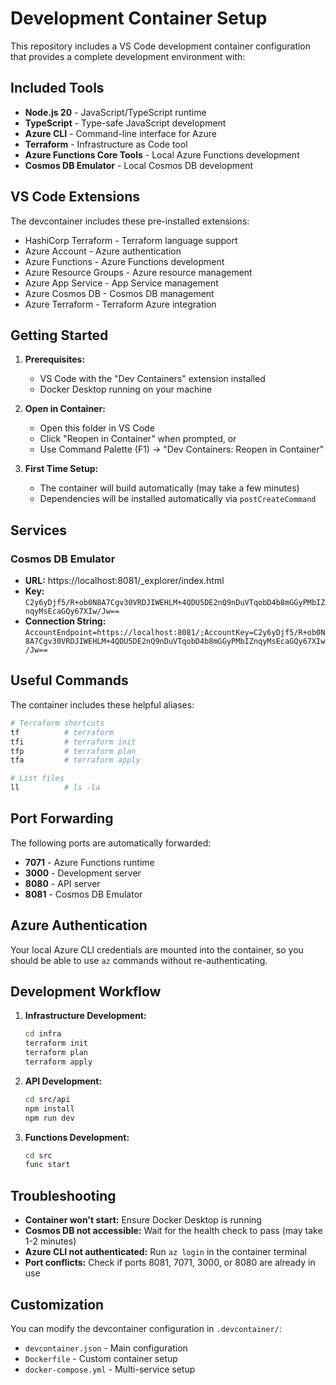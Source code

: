 # Development Container Setup

This repository includes a VS Code development container configuration that provides a complete development environment with:

## Included Tools

- **Node.js 20** - JavaScript/TypeScript runtime
- **TypeScript** - Type-safe JavaScript development
- **Azure CLI** - Command-line interface for Azure
- **Terraform** - Infrastructure as Code tool
- **Azure Functions Core Tools** - Local Azure Functions development
- **Cosmos DB Emulator** - Local Cosmos DB development

## VS Code Extensions

The devcontainer includes these pre-installed extensions:

- HashiCorp Terraform - Terraform language support
- Azure Account - Azure authentication
- Azure Functions - Azure Functions development
- Azure Resource Groups - Azure resource management
- Azure App Service - App Service management
- Azure Cosmos DB - Cosmos DB management
- Azure Terraform - Terraform Azure integration

## Getting Started

1. **Prerequisites:**
   - VS Code with the "Dev Containers" extension installed
   - Docker Desktop running on your machine

2. **Open in Container:**
   - Open this folder in VS Code
   - Click "Reopen in Container" when prompted, or
   - Use Command Palette (F1) → "Dev Containers: Reopen in Container"

3. **First Time Setup:**
   - The container will build automatically (may take a few minutes)
   - Dependencies will be installed automatically via `postCreateCommand`

## Services

### Cosmos DB Emulator
- **URL:** https://localhost:8081/_explorer/index.html
- **Key:** `C2y6yDjf5/R+ob0N8A7Cgv30VRDJIWEHLM+4QDU5DE2nQ9nDuVTqobD4b8mGGyPMbIZnqyMsEcaGQy67XIw/Jw==`
- **Connection String:** `AccountEndpoint=https://localhost:8081/;AccountKey=C2y6yDjf5/R+ob0N8A7Cgv30VRDJIWEHLM+4QDU5DE2nQ9nDuVTqobD4b8mGGyPMbIZnqyMsEcaGQy67XIw/Jw==`

## Useful Commands

The container includes these helpful aliases:

```bash
# Terraform shortcuts
tf          # terraform
tfi         # terraform init
tfp         # terraform plan
tfa         # terraform apply

# List files
ll          # ls -la
```

## Port Forwarding

The following ports are automatically forwarded:

- **7071** - Azure Functions runtime
- **3000** - Development server
- **8080** - API server
- **8081** - Cosmos DB Emulator

## Azure Authentication

Your local Azure CLI credentials are mounted into the container, so you should be able to use `az` commands without re-authenticating.

## Development Workflow

1. **Infrastructure Development:**
   ```bash
   cd infra
   terraform init
   terraform plan
   terraform apply
   ```

2. **API Development:**
   ```bash
   cd src/api
   npm install
   npm run dev
   ```

3. **Functions Development:**
   ```bash
   cd src
   func start
   ```

## Troubleshooting

- **Container won't start:** Ensure Docker Desktop is running
- **Cosmos DB not accessible:** Wait for the health check to pass (may take 1-2 minutes)
- **Azure CLI not authenticated:** Run `az login` in the container terminal
- **Port conflicts:** Check if ports 8081, 7071, 3000, or 8080 are already in use

## Customization

You can modify the devcontainer configuration in `.devcontainer/`:

- `devcontainer.json` - Main configuration
- `Dockerfile` - Custom container setup
- `docker-compose.yml` - Multi-service setup
